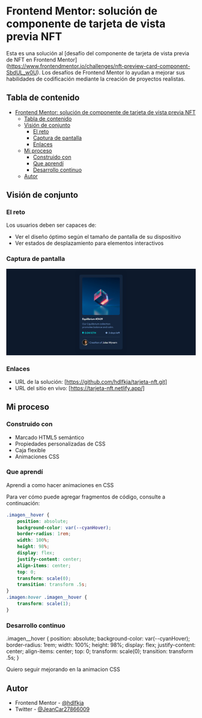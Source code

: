 # Frontend Mentor: solución de componente de tarjeta de vista previa NFT

Esta es una solución al [desafío del componente de tarjeta de vista previa de NFT en Frontend Mentor] (https://www.frontendmentor.io/challenges/nft-preview-card-component-SbdUL_w0U). Los desafíos de Frontend Mentor lo ayudan a mejorar sus habilidades de codificación mediante la creación de proyectos realistas.

## Tabla de contenido

- [Frontend Mentor: solución de componente de tarjeta de vista previa NFT](#frontend-mentor-solución-de-componente-de-tarjeta-de-vista-previa-nft)
  - [Tabla de contenido](#tabla-de-contenido)
  - [Visión de conjunto](#visión-de-conjunto)
    - [El reto](#el-reto)
    - [Captura de pantalla](#captura-de-pantalla)
    - [Enlaces](#enlaces)
  - [Mi proceso](#mi-proceso)
    - [Construido con](#construido-con)
    - [Que aprendí](#que-aprendí)
    - [Desarrollo continuo](#desarrollo-continuo)
  - [Autor](#autor)

## Visión de conjunto

### El reto

Los usuarios deben ser capaces de:

- Ver el diseño óptimo según el tamaño de pantalla de su dispositivo
- Ver estados de desplazamiento para elementos interactivos

### Captura de pantalla

![](./screenshot.png)

### Enlaces

- URL de la solución: [https://github.com/hdlfkja/tarjeta-nft.git]
- URL del sitio en vivo: [https://tarjeta-nft.netlify.app/]

## Mi proceso

### Construido con

- Marcado HTML5 semántico
- Propiedades personalizadas de CSS
- Caja flexible
- Animaciones CSS

### Que aprendí

Aprendi a como hacer animaciones en CSS

Para ver cómo puede agregar fragmentos de código, consulte a continuación:

```css
.imagen__hover {
    position: absolute;
    background-color: var(--cyanHover);
    border-radius: 1rem;
    width: 100%;
    height: 98%;
    display: flex;
    justify-content: center;
    align-items: center;
    top: 0;
    transform: scale(0);
    transition: transform .5s;
}
.imagen:hover .imagen__hover {
    transform: scale(1);
}
```

### Desarrollo continuo

.imagen__hover {
    position: absolute;
    background-color: var(--cyanHover);
    border-radius: 1rem;
    width: 100%;
    height: 98%;
    display: flex;
    justify-content: center;
    align-items: center;
    top: 0;
    transform: scale(0);
    transition: transform .5s;
}

Quiero seguir mejorando en la animacion CSS


## Autor

- Frontend Mentor - [@hdlfkja](https://www.frontendmentor.io/profile/hdlfkja)
- Twitter - [@JeanCar27866009](https://twitter.com/JeanCar27866009)

